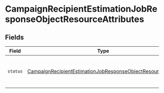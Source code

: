 # CampaignRecipientEstimationJobResponseObjectResourceAttributes


## Fields

| Field                                                                                                                                               | Type                                                                                                                                                | Required                                                                                                                                            | Description                                                                                                                                         |
| --------------------------------------------------------------------------------------------------------------------------------------------------- | --------------------------------------------------------------------------------------------------------------------------------------------------- | --------------------------------------------------------------------------------------------------------------------------------------------------- | --------------------------------------------------------------------------------------------------------------------------------------------------- |
| `status`                                                                                                                                            | [CampaignRecipientEstimationJobResponseObjectResourceStatus](../../models/components/CampaignRecipientEstimationJobResponseObjectResourceStatus.md) | :heavy_check_mark:                                                                                                                                  | The status of the recipient estimation job                                                                                                          |